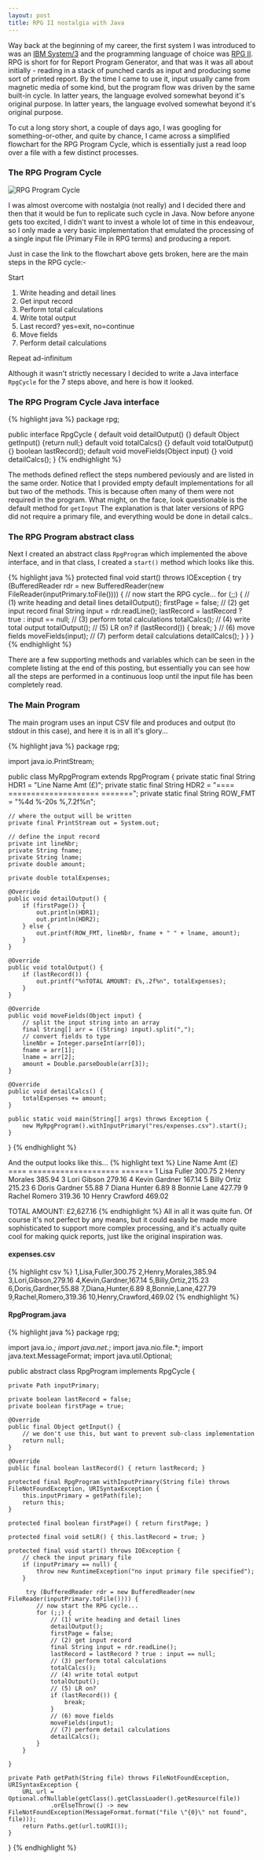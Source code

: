 ```yaml
---
layout: post
title: RPG II nostalgia with Java
---
```

Way back at the beginning of my career, the first system I was introduced to was an [IBM System/3][1] and the programming language of choice was [RPG II][2]. RPG is short for for Report Program Generator, and that was it was all about initially - reading in a stack of punched cards as input and producing some sort of printed report. By the time I came to use it, input usually came from magnetic media of some kind, but the program flow was driven by the same built-in cycle. In latter years, the language evolved somewhat beyond it's original purpose. In latter years, the language evolved somewhat beyond it's original purpose.

To cut a long story short, a couple of days ago, I was googling for something-or-other, and quite by chance, I came across a simplified flowchart for the RPG Program Cycle, which is essentially just a read loop over a file with a few distinct processes.

### The RPG Program Cycle

![RPG Program Cycle][3]

I was almost overcome with nostalgia (not really) and I decided there and then that it would be fun to replicate such cycle in Java. Now before anyone gets too excited, I didn't want to invest a whole lot of time in this endeavour, so I only made a very basic implementation that emulated the processing of a single input file (Primary File in RPG terms) and producing a report.

Just in case the link to the flowchart above gets broken, here are the main steps in the RPG cycle:-

Start

1. Write heading and detail lines
2. Get input record
3. Perform total calculations
4. Write total output
5. Last record? yes=exit, no=continue
6. Move fields
7. Perform detail calculations

Repeat ad-infinitum

Although it wasn't strictly necessary I decided to write a Java interface `RpgCycle` for the 7 steps above, and here is how it looked.
### The RPG Program Cycle Java interface

{% highlight java %}
package rpg;

public interface RpgCycle {
    default void detailOutput() {}
    default Object getInput() {return null;}
    default void totalCalcs() {}
    default void totalOutput() {}
    boolean lastRecord();
    default void moveFields(Object input) {}
    void detailCalcs();
}
{% endhighlight %}

The methods defined reflect the steps numbered peviously and are listed in the same order. Notice that I provided empty default implementations for all but two of the methods. This is because often many of them were not required in the program. What might, on the face, look questionable is the default method for `getInput` The explanation is that later versions of RPG did not require a primary file, and everything would be done in detail calcs..
### The RPG Program abstract class
Next I created an abstract class `RpgProgram` which implemented the above interface, and in that class, I created a `start()` method which looks like this.

{% highlight java %}
protected final void start() throws IOException {
    try (BufferedReader rdr = new BufferedReader(new FileReader(inputPrimary.toFile()))) {
        // now start the RPG cycle...
        for (;;) {
            // (1) write heading and detail lines
            detailOutput();
            firstPage = false;
            // (2) get input record
            final String input = rdr.readLine();
            lastRecord = lastRecord ? true : input == null;
            // (3) perform total calculations
            totalCalcs();
            // (4) write total output
            totalOutput();
            // (5) LR on?
            if (lastRecord()) {
                break;
            }
            // (6) move fields
            moveFields(input);
            // (7) perform detail calculations
            detailCalcs();
        }
    }
}
{% endhighlight %}

There are a few supporting methods and variables which can be seen in the complete listing at the end of this posting, but essentially you can see how all the steps are performed in a continuous loop until the input file has been completely read.
### The Main Program
The main program uses an input CSV file and produces and output (to stdout in this case), and here it is in all it's glory...

{% highlight java %}
package rpg;

import java.io.PrintStream;

public class MyRpgProgram extends RpgProgram {
    private static final String HDR1 = "Line  Name                  Amt (£)";
    private static final String HDR2 = "====  ====================  =======";
    private static final String ROW_FMT = "%4d  %-20s  %,7.2f%n";

    // where the output will be written
    private final PrintStream out = System.out;

    // define the input record
    private int lineNbr;
    private String fname;
    private String lname;
    private double amount;

    private double totalExpenses;

    @Override
    public void detailOutput() {
        if (firstPage()) {
            out.println(HDR1);
            out.println(HDR2);
        } else {
            out.printf(ROW_FMT, lineNbr, fname + " " + lname, amount);
        }
    }

    @Override
    public void totalOutput() {
        if (lastRecord()) {
            out.printf("%nTOTAL AMOUNT: £%,.2f%n", totalExpenses);
        }
    }

    @Override
    public void moveFields(Object input) {
        // split the input string into an array
        final String[] arr = ((String) input).split(",");
        // convert fields to type
        lineNbr = Integer.parseInt(arr[0]);
        fname = arr[1];
        lname = arr[2];
        amount = Double.parseDouble(arr[3]);
    }

    @Override
    public void detailCalcs() {
        totalExpenses += amount;
    }

    public static void main(String[] args) throws Exception {
        new MyRpgProgram().withInputPrimary("res/expenses.csv").start();
    }

}
{% endhighlight %}

And the output looks like this...
{% highlight text %}
Line  Name                  Amt (£)
====  ====================  =======
   1  Lisa Fuller            300.75
   2  Henry Morales          385.94
   3  Lori Gibson            279.16
   4  Kevin Gardner          167.14
   5  Billy Ortiz            215.23
   6  Doris Gardner           55.88
   7  Diana Hunter             6.89
   8  Bonnie Lane            427.79
   9  Rachel Romero          319.36
  10  Henry Crawford         469.02

TOTAL AMOUNT: £2,627.16
{% endhighlight %}
All in all it was quite fun. Of course it's not perfect by any means, but it could easily be made more sophisticated to support more complex processing, and it's actually quite cool for making quick reports, just like the original inspiration was.

#### expenses.csv
{% highlight csv %}
1,Lisa,Fuller,300.75
2,Henry,Morales,385.94
3,Lori,Gibson,279.16
4,Kevin,Gardner,167.14
5,Billy,Ortiz,215.23
6,Doris,Gardner,55.88
7,Diana,Hunter,6.89
8,Bonnie,Lane,427.79
9,Rachel,Romero,319.36
10,Henry,Crawford,469.02
{% endhighlight %}

#### RpgProgram.java
{% highlight java %}
package rpg;

import java.io.*;
import java.net.*;
import java.nio.file.*;
import java.text.MessageFormat;
import java.util.Optional;

public abstract class RpgProgram implements RpgCycle {

    private Path inputPrimary;

    private boolean lastRecord = false;
    private boolean firstPage = true;

    @Override
    public final Object getInput() {
        // we don't use this, but want to prevent sub-class implementation
        return null;
    }

    @Override
    public final boolean lastRecord() { return lastRecord; }

    protected final RpgProgram withInputPrimary(String file) throws FileNotFoundException, URISyntaxException {
        this.inputPrimary = getPath(file);
        return this;
    }

    protected final boolean firstPage() { return firstPage; }

    protected final void setLR() { this.lastRecord = true; }

    protected final void start() throws IOException {
        // check the input primary file
        if (inputPrimary == null) {
            throw new RuntimeException("no input primary file specified");
        }

         try (BufferedReader rdr = new BufferedReader(new FileReader(inputPrimary.toFile()))) {
            // now start the RPG cycle...
            for (;;) {
                // (1) write heading and detail lines
                detailOutput();
                firstPage = false;
                // (2) get input record
                final String input = rdr.readLine();
                lastRecord = lastRecord ? true : input == null;
                // (3) perform total calculations
                totalCalcs();
                // (4) write total output
                totalOutput();
                // (5) LR on?
                if (lastRecord()) {
                    break;
                }
                // (6) move fields
                moveFields(input);
                // (7) perform detail calculations
                detailCalcs();
            }
        }

    }

    private Path getPath(String file) throws FileNotFoundException, URISyntaxException {
        URL url = Optional.ofNullable(getClass().getClassLoader().getResource(file))
                .orElseThrow(() -> new FileNotFoundException(MessageFormat.format("file \"{0}\" not found", file)));
        return Paths.get(url.toURI());
    }

}
{% endhighlight %}

[1]: https://en.wikipedia.org/wiki/IBM_System/3 "IBM System/3"

[2]: https://en.wikipedia.org/wiki/IBM_RPG_II "RPG II"

[3]: https://www.ibm.com/support/knowledgecenter/en/ssw_ibm_i_61/rzasd/rpglcyc.gif  "RPG Program Cycle"

